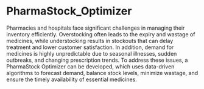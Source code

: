 # PharmaStock_Optimizer
Pharmacies and hospitals face significant challenges in managing their inventory efficiently. Overstocking often leads to the expiry and wastage of medicines, while understocking results in stockouts that can delay treatment and lower customer satisfaction. In addition, demand for medicines is highly unpredictable due to seasonal illnesses, sudden outbreaks, and changing prescription trends. To address these issues, a PharmaStock Optimizer can be developed, which uses data-driven algorithms to forecast demand, balance stock levels, minimize wastage, and ensure the timely availability of essential medicines.
